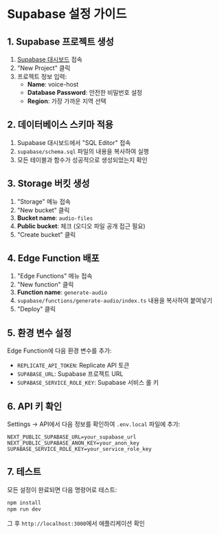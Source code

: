 # Supabase 설정 가이드

## 1. Supabase 프로젝트 생성

1. [Supabase 대시보드](https://supabase.com/dashboard) 접속
2. "New Project" 클릭
3. 프로젝트 정보 입력:
   - **Name**: voice-host
   - **Database Password**: 안전한 비밀번호 설정
   - **Region**: 가장 가까운 지역 선택

## 2. 데이터베이스 스키마 적용

1. Supabase 대시보드에서 "SQL Editor" 접속
2. `supabase/schema.sql` 파일의 내용을 복사하여 실행
3. 모든 테이블과 함수가 성공적으로 생성되었는지 확인

## 3. Storage 버킷 생성

1. "Storage" 메뉴 접속
2. "New bucket" 클릭
3. **Bucket name**: `audio-files`
4. **Public bucket**: 체크 (오디오 파일 공개 접근 필요)
5. "Create bucket" 클릭

## 4. Edge Function 배포

1. "Edge Functions" 메뉴 접속
2. "New function" 클릭
3. **Function name**: `generate-audio`
4. `supabase/functions/generate-audio/index.ts` 내용을 복사하여 붙여넣기
5. "Deploy" 클릭

## 5. 환경 변수 설정

Edge Function에 다음 환경 변수를 추가:

- `REPLICATE_API_TOKEN`: Replicate API 토큰
- `SUPABASE_URL`: Supabase 프로젝트 URL
- `SUPABASE_SERVICE_ROLE_KEY`: Supabase 서비스 롤 키

## 6. API 키 확인

Settings → API에서 다음 정보를 확인하여 `.env.local` 파일에 추가:

```env
NEXT_PUBLIC_SUPABASE_URL=your_supabase_url
NEXT_PUBLIC_SUPABASE_ANON_KEY=your_anon_key
SUPABASE_SERVICE_ROLE_KEY=your_service_role_key
```

## 7. 테스트

모든 설정이 완료되면 다음 명령어로 테스트:

```bash
npm install
npm run dev
```

그 후 `http://localhost:3000`에서 애플리케이션 확인
